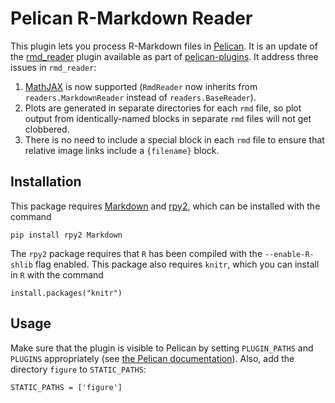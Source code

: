 # Pelican R-Markdown Reader

This plugin lets you process R-Markdown files in [Pelican][0]. It is
an update of the [rmd_reader][1] plugin available as part of
[pelican-plugins][2]. It address three issues in `rmd_reader`:

1. [MathJAX][3] is now supported (`RmdReader` now inherits from
   `readers.MarkdownReader` instead of `readers.BaseReader`).
2. Plots are generated in separate directories for each `rmd` file, so
   plot output from identically-named blocks in separate `rmd` files
   will not get clobbered.
3. There is no need to include a special block in each `rmd` file to
   ensure that relative image links include a `{filename}` block.

## Installation

This package requires [Markdown][4] and [rpy2][5], which can be
installed with the command

    pip install rpy2 Markdown

The `rpy2` package requires that `R` has been compiled with the
`--enable-R-shlib` flag enabled. This package also requires `knitr`,
which you can install in `R` with the command

    install.packages("knitr")

## Usage

Make sure that the plugin is visible to Pelican by setting
`PLUGIN_PATHS` and `PLUGINS` appropriately (see
[the Pelican documentation][6]). Also, add the directory `figure` to
`STATIC_PATHS`:

    STATIC_PATHS = ['figure']

[0]: https://github.com/getpelican/pelican/
[1]: https://github.com/getpelican/pelican-plugins/tree/master/rmd_reader
[2]: https://github.com/getpelican/pelican-plugins
[3]: http://www.mathjax.org/
[4]: https://pypi.python.org/pypi/Markdown
[5]: http://rpy.sourceforge.net/
[6]: http://docs.getpelican.com/en/latest/settings.html
